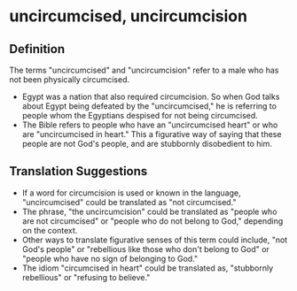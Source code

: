 # uncircumcised, uncircumcision

## Definition

The terms "uncircumcised" and "uncircumcision" refer to a male who has not been physically circumcised.

* Egypt was a nation that also required circumcision. So when God talks about Egypt being defeated by the "uncircumcised," he is referring to people whom the Egyptians despised for not being circumcised.
* The Bible refers to people who have an "uncircumcised heart" or who are "uncircumcised in heart." This a figurative way of saying that these people are not God's people, and are stubbornly disobedient to him.


## Translation Suggestions



* If a word for circumcision is used or known in the language, "uncircumcised" could be translated as "not circumcised."
* The phrase, "the uncircumcision" could be translated as "people who are not circumcised" or "people who do not belong to God," depending on the context.
* Other ways to translate figurative senses of this term could include, "not God's people" or "rebellious like those who don't belong to God" or "people who have no sign of belonging to God."
* The idiom "circumcised in heart" could be translated as, "stubbornly rebellious" or "refusing to believe."